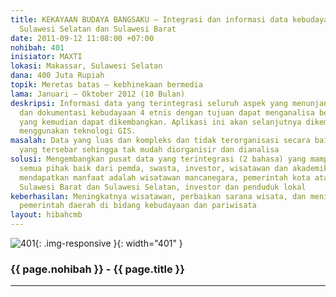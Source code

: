 ```yaml
---
title: KEKAYAAN BUDAYA BANGSAKU – Integrasi dan informasi data kebudayaan dan pariwisata
  Sulawesi Selatan dan Sulawesi Barat
date: 2011-09-12 11:08:00 +07:00
nohibah: 401
inisiator: MAXTI
lokasi: Makassar, Sulawesi Selatan
dana: 400 Juta Rupiah
topik: Meretas batas – kebhinekaan bermedia
lama: Januari – Oktober 2012 (10 Bulan)
deskripsi: Informasi data yang terintegrasi seluruh aspek yang menunjang kepariwisataan
  dan dokumentasi kebudayaan 4 etnis dengan tujuan dapat menganalisa berbagai aspek
  yang kemudian dapat dikembangkan. Aplikasi ini akan selanjutnya dikembangkan dengan
  menggunakan teknologi GIS.
masalah: Data yang luas dan kompleks dan tidak terorganisasi secara baik, dan data
  yang tersebar sehingga tak mudah diorganisir dan dianalisa
solusi: Mengembangkan pusat data yang terintegrasi (2 bahasa) yang mampu menjembatani
  semua pihak baik dari pemda, swasta, investor, wisatawan dan akademik. Pihak yang
  mendapatkan manfaat adalah wisatawan mancanegara, pemerintah kota atau kabupaten
  Sulawesi Barat dan Sulawesi Selatan, investor dan penduduk lokal
keberhasilan: Meningkatnya wisatawan, perbaikan sarana wisata, dan meningkatnya kinerja
  pemerintah daerah di bidang kebudayaan dan pariwisata
layout: hibahcmb
---
```


![401](/static/img/hibahcmb/401.png){: .img-responsive }{: width="401" }

### {{ page.nohibah }} - {{ page.title }}

---
